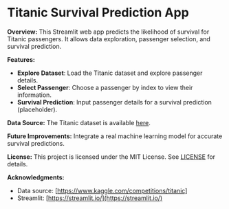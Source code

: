 # Titanic Survival Prediction App

**Overview:**
This Streamlit web app predicts the likelihood of survival for Titanic passengers. It allows data exploration, passenger selection, and survival prediction.

**Features:**
- **Explore Dataset**: Load the Titanic dataset and explore passenger details.
- **Select Passenger**: Choose a passenger by index to view their information.
- **Survival Prediction**: Input passenger details for a survival prediction (placeholder).

**Data Source:**
The Titanic dataset is available [here](https://github.com/yourusername/your-repo/blob/main/dataset.csv).

**Future Improvements:**
Integrate a real machine learning model for accurate survival predictions.

**License:**
This project is licensed under the MIT License. See [LICENSE](LICENSE) for details.

**Acknowledgments:**
- Data source: [https://www.kaggle.com/competitions/titanic]
- Streamlit: [https://streamlit.io/](https://streamlit.io/)

